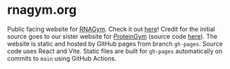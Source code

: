 # rnagym.org

Public facing website for [RNAGym][1].  Check it out [here][2]!  Credit for
the initial source goes to our sister website for [ProteinGym][3]
(source code [here][4]).  The website is static and hosted by GitHub
pages from branch `gh-pages`.  Source code uses React and Vite.  Static
files are built for `gh-pages` automatically on commits to `main` using
GitHub Actions.

[1]: https://github.com/MarksLab-DasLab/RNAGym
[2]: https://rnagym.org
[3]: https://proteingym.org
[4]: https://github.com/OATML-Markslab/proteingym_website
